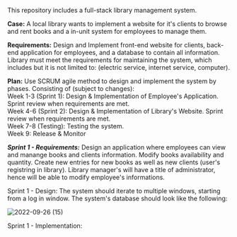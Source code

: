This repository includes a full-stack library management system. 


**Case:**
A local library wants to implement a website for it's clients to browse and rent books and a in-unit system for employees to manage them. 


**Requirements:**
Design and Implement front-end website for clients, back-end application for employees, and a database to contain all information. Library must meet the requirements for
  maintaining the system, which includes but it is not limited to: (electric service, internet service, computer). 
  

**Plan:**
Use SCRUM agile method to design and implement the system by phases. Consisting of (subject to changes):
  <br>
  Week 1-3 (Sprint 1): Design & Implementation of Employee's Application. Sprint review when requirements are met.
  <br>
  Week 4-6 (Sprint 2): Design & Implementation of Library's Website. Sprint review when requirements are met.
  <br>
  Week 7-8 (Testing): Testing the system.
  <br>
  Week 9: Release & Monitor
  <br>


***Sprint 1 - Requirements:***
Design an application where employees can view and manange books and clients information. Modify books availability and quantity. Create new entries for new books as well as
new clients (user's registring in library). Library manager's will have a title of administrator, hence will be able to modify employee's informations. 

Sprint 1 - Design:
The system should iterate to multiple windows, starting from a log in window. The system's database should look like the following:

![2022-09-26 (15)](https://user-images.githubusercontent.com/74178789/192401621-583ae12e-79e7-414e-bd3f-f1daabd74b96.png)

Sprint 1 - Implementation:
